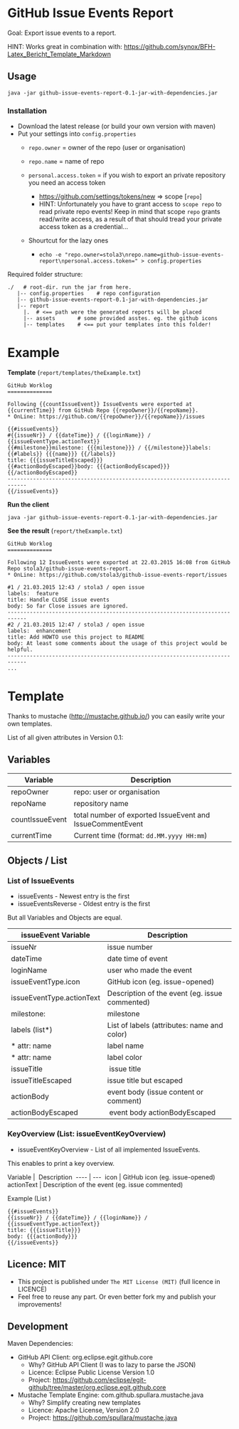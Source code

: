 # GitHub Issue Events Report

Goal: Export issue events to a report.

HINT: Works great in combination with: https://github.com/synox/BFH-Latex_Bericht_Template_Markdown

## Usage
`java -jar github-issue-events-report-0.1-jar-with-dependencies.jar`

### Installation
* Download the latest release (or build your own version with maven)
* Put your settings into `config.properties`
  * `repo.owner` = owner of the repo (user or organisation)
  * `repo.name`  = name of repo
  * `personal.access.token` = if you wish to export an private repository you need an access token
     * https://github.com/settings/tokens/new => scope [`repo`]
     * HINT: Unfortunately you have to grant access to `scope repo` to read private repo events! Keep in mind that scope `repo` grants read/write access, as a result of that should tread your private access token as a credential...

  * Shourtcut for the lazy ones
     * `echo -e "repo.owner=stola3\nrepo.name=github-issue-events-report\npersonal.access.token=" > config.properties`

Required folder structure:
```
./   # root-dir. run the jar from here.
   |-- config.properties    # repo configuration
   |-- github-issue-events-report-0.1-jar-with-dependencies.jar
   |-- report
     |.  # <== path were the generated reports will be placed
     |-- assets       # some provided asstes. eg. the github icons
     |-- templates    # <== put your templates into this folder!
```


# Example
**Template** (`report/templates/theExample.txt`)
```
GitHub Worklog
==============

Following {{countIssueEvent}} IssueEvents were exported at {{currentTime}} from GitHub Repo {{repoOwner}}/{{repoName}}.
* OnLine: https://github.com/{{repoOwner}}/{{repoName}}/issues

{{#issueEvents}}
#{{issueNr}} / {{dateTime}} / {{loginName}} / {{issueEventType.actionText}}
{{#milestone}}milestone: {{{milestone}}} / {{/milestone}}labels: {{#labels}} {{{name}}} {{/labels}}
title: {{{issueTitleEscaped}}}
{{#actionBodyEscaped}}body: {{{actionBodyEscaped}}}{{/actionBodyEscaped}}
----------------------------------------------------------------------------
{{/issueEvents}}

```

**Run the client**
```
java -jar github-issue-events-report-0.1-jar-with-dependencies.jar
```

**See the result** (`report/theExample.txt`)

```
GitHub Worklog
==============

Following 12 IssueEvents were exported at 22.03.2015 16:08 from GitHub Repo stola3/github-issue-events-report.
* OnLine: https://github.com/stola3/github-issue-events-report/issues

#1 / 21.03.2015 12:43 / stola3 / open issue
labels:  feature
title: Handle CLOSE issue events
body: So far Close issues are ignored.
----------------------------------------------------------------------------
#2 / 21.03.2015 12:47 / stola3 / open issue
labels:  enhancement
title: Add HOWTO use this project to README
body: At least some comments about the usage of this project would be helpful.
----------------------------------------------------------------------------
...
```

# Template
Thanks to mustache (http://mustache.github.io/) you can easily write your own templates.

List of all given attributes in Version 0.1:

## Variables

Variable  | Description
--------- | -------------
repoOwner |  repo: user or organisation |
repoName  |  repository name |
countIssueEvent  | total number of exported IssueEvent and IssueCommentEvent
currentTime  | Current time (format: `dd.MM.yyyy HH:mm`)

## Objects / List

### List of IssueEvents
* issueEvents - Newest entry is the first
* issueEventsReverse - Oldest entry is the first

But all Variables and Objects are equal.

issueEvent Variable  | Description
--------- | -------------
issueNr |  issue number
dateTime | date time of event
loginName | user who made the event
issueEventType.icon | GitHub icon (eg. issue-opened)
issueEventType.actionText | Description of the event (eg. issue commented)
milestone: | milestone
labels (list*) | List of labels (attributes: name and color)
 * attr: name |  label name
 * attr: name |  label color
issueTitle | issue title
issueTitleEscaped | issue title but escaped
actionBody | event body (issue content or comment)
actionBodyEscaped | event body actionBodyEscaped

### KeyOverview (List: issueEventKeyOverview)

* issueEventKeyOverview - List of all implemented IssueEvents.

This enables to print a key overview.

Variable |  Description
 ----  | ---
 icon | GitHub icon (eg. issue-opened)
 actionText | Description of the event (eg. issue commented)

Example (List )
```
{{#issueEvents}}
{{issueNr}} / {{dateTime}} / {{loginName}} / {{issueEventType.actionText}}
title: {{{issueTitle}}}
body: {{{actionBody}}}
{{/issueEvents}}
```

## Licence: MIT
* This project is published under `The MIT License (MIT)` (full licence in LICENCE)
* Feel free to reuse any part. Or even better fork my and publish your improvements!

## Development

Maven Dependencies:
* GitHub API Client: org.eclipse.egit.github.core
    * Why? GitHub API Client (I was to lazy to parse the JSON)
    * Licence: Eclipse Public License Version 1.0
    * Project: https://github.com/eclipse/egit-github/tree/master/org.eclipse.egit.github.core
* Mustache Template Engine: com.github.spullara.mustache.java
    * Why? Simplify creating new templates
    * Licence: Apache License, Version 2.0
    * Project: https://github.com/spullara/mustache.java
